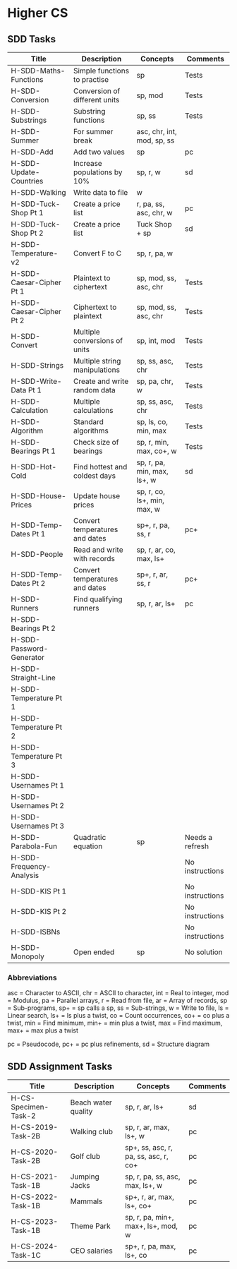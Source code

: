 # Higher CS


## SDD Tasks

| Title                    | Description                    | Concepts                    | Comments |
| -----                    | -----------                    | --------                    | -------- |
| H-SDD-Maths-Functions    | Simple functions to practise   | sp                          | Tests |
| H-SDD-Conversion         | Conversion of different units  | sp, mod                     | Tests |
| H-SDD-Substrings         | Substring functions            | sp, ss                      | Tests |
| H-SDD-Summer             | For summer break               | asc, chr, int, mod, sp, ss  | |
| H-SDD-Add                | Add two values                 | sp                          | pc |
| H-SDD-Update-Countries   | Increase populations by 10%    | sp, r, w                    | sd |
| H-SDD-Walking            | Write data to file             | w                           | |
| H-SDD-Tuck-Shop Pt 1     | Create a price list            | r, pa, ss, asc, chr, w      | pc |
| H-SDD-Tuck-Shop Pt 2     | Create a price list            | Tuck Shop + sp              | sd |
| H-SDD-Temperature-v2     | Convert F to C                 | sp, r, pa, w                | |
| H-SDD-Caesar-Cipher Pt 1 | Plaintext to ciphertext        | sp, mod, ss, asc, chr       | Tests |
| H-SDD-Caesar-Cipher Pt 2 | Ciphertext to plaintext        | sp, mod, ss, asc, chr       | Tests |
| H-SDD-Convert            | Multiple conversions of units  | sp, int, mod                | Tests |
| H-SDD-Strings            | Multiple string manipulations  | sp, ss, asc, chr            | Tests |
| H-SDD-Write-Data Pt 1    | Create and write random data   | sp, pa, chr, w              | Tests |
| H-SDD-Calculation        | Multiple calculations          | sp, ss, asc, chr            | Tests |
| H-SDD-Algorithm          | Standard algorithms            | sp, ls, co, min, max        | Tests |
| H-SDD-Bearings Pt 1      | Check size of bearings         | sp, r, min, max, co+, w     | Tests |
| H-SDD-Hot-Cold           | Find hottest and coldest days  | sp, r, pa, min, max, ls+, w | sd |
| H-SDD-House-Prices       | Update house prices            | sp, r, co, ls+, min, max, w | |
| H-SDD-Temp-Dates Pt 1    | Convert temperatures and dates | sp+, r, pa, ss, r           | pc+ |
| H-SDD-People             | Read and write with records    | sp, r, ar, co, max, ls+     | |
| H-SDD-Temp-Dates Pt 2    | Convert temperatures and dates | sp+, r, ar, ss, r           | pc+ |
| H-SDD-Runners            | Find qualifying runners        | sp, r, ar, ls+              | pc |
| H-SDD-Bearings Pt 2      | | | |
| H-SDD-Password-Generator | | | |
| H-SDD-Straight-Line      | | | |
| H-SDD-Temperature Pt 1   | | | |
| H-SDD-Temperature Pt 2   | | | |
| H-SDD-Temperature Pt 3   | | | |
| H-SDD-Usernames Pt 1     | | | |
| H-SDD-Usernames Pt 2     | | | |
| H-SDD-Usernames Pt 3     | | | |
| H-SDD-Parabola-Fun       | Quadratic equation             | sp                          | Needs a refresh |
| H-SDD-Frequency-Analysis |                                |                             | No instructions |
| H-SDD-KIS Pt 1           |                                |                             | No instructions |
| H-SDD-KIS Pt 2           |                                |                             | No instructions |
| H-SDD-ISBNs              |                                |                             | No instructions |
| H-SDD-Monopoly           | Open ended                     | sp                          | No solution |


### Abbreviations

asc = Character to ASCII,
chr = ASCII to character,
int = Real to integer,
mod = Modulus,
pa = Parallel arrays,
r = Read from file,
ar = Array of records,
sp = Sub-programs,
sp+ = sp calls a sp,
ss = Sub-strings,
w = Write to file,
ls = Linear search,
ls+ = ls plus a twist,
co = Count occurrences,
co+ = co plus a twist,
min = Find minimum,
min+ = min plus a twist,
max = Find maximum,
max+ = max plus a twist

pc = Pseudocode,
pc+ = pc plus refinements,
sd = Structure diagram


## SDD Assignment Tasks

| Title                | Description         | Concepts                             | Comments |
| -----                | -----------         | --------                             | -------- |
| H-CS-Specimen-Task-2 | Beach water quality | sp, r, ar, ls+                       | sd |
| H-CS-2019-Task-2B    | Walking club        | sp, r, ar, max, ls+, w               | pc |
| H-CS-2020-Task-2B    | Golf club           | sp+, ss, asc, r, pa, ss, asc, r, co+ | pc |
| H-CS-2021-Task-1B    | Jumping Jacks       | sp, r, pa, ss, asc, max, ls+, w      | pc |
| H-CS-2022-Task-1B    | Mammals             | sp+, r, ar, max, ls+, co+            | pc |
| H-CS-2023-Task-1B    | Theme Park          | sp, r, pa, min+, max+, ls+, mod, w   | pc |
| H-CS-2024-Task-1C    | CEO salaries        | sp+, r, pa, max, ls+, co             | pc |
